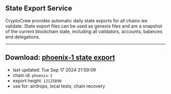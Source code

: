 ## State Export Service
CryptoCrew provides automatic daily state exports for all chains we validate. State export files can be used as genesis files and are a snapshot of the current blockchain state, including all validators, accounts, balances and delegations.

---
**Download: [phoenix-1 state export](https://dl-eu2.ccvalidators.com/SERVICE/terra2/phoenix-1_export_12125890.json)**
---

- last updated: Tue Sep 17 2024 21:59:09
- chain id: `phoenix-1`
- export height: `12125890`
- use for: airdrops, local tests, chain recovery
